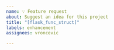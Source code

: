 ```yaml
---
name: 💡 Feature request
about: Suggest an idea for this project
title: "[flask_func_struct]"
labels: enhancement
assignees: vroncevic

---
```



